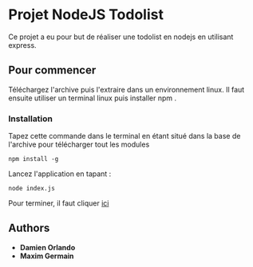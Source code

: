 # Projet NodeJS Todolist

Ce projet a eu pour but de réaliser une todolist en nodejs en utilisant express.

## Pour commencer

Téléchargez l'archive puis l'extraire dans un environnement linux. Il faut ensuite utiliser un terminal linux puis installer npm . 

### Installation

Tapez cette commande dans le terminal en étant situé dans la base de l'archive pour télécharger tout les modules

```
npm install -g
```

Lancez  l'application en tapant :

```
node index.js
```
Pour terminer, il faut cliquer [ici](http://localhost:8080)

## Authors
* **Damien Orlando** 
* **Maxim Germain**

